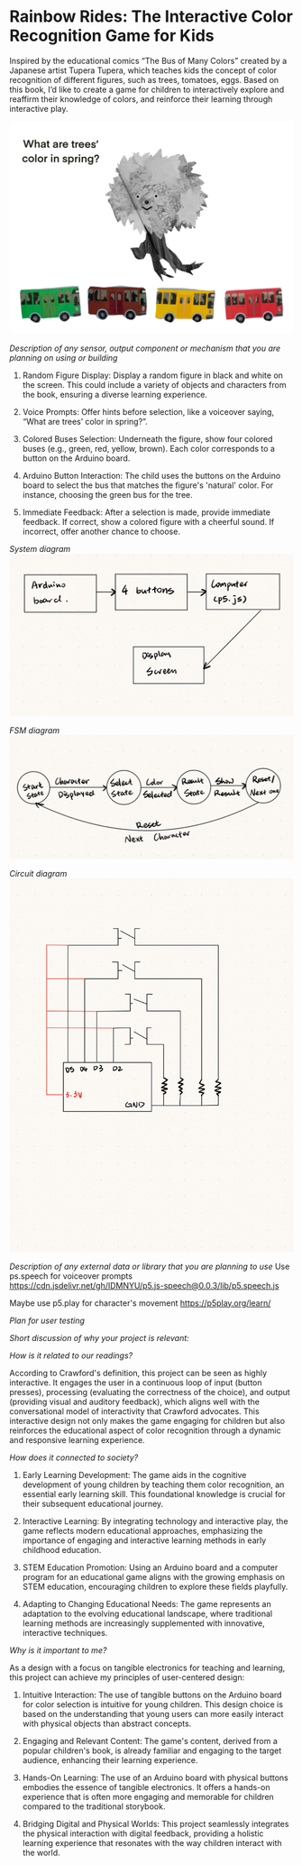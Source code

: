 # Rainbow Rides: The Interactive Color Recognition Game for Kids
Inspired by the educational comics “The Bus of Many Colors” created by a Japanese artist Tupera Tupera, which teaches kids the concept of color recognition of different figures, such as trees, tomatoes, eggs. Based on this book, I’d like to create a game for children to interactively explore and reaffirm their knowledge of colors, and reinforce their learning through interactive play.  

![screen display](./display.jpg)

*Description of any sensor, output component or mechanism that you are planning on using or building*  

1. Random Figure Display: Display a random figure in black and white on the screen.  This could include a variety of objects and characters from the book, ensuring a diverse learning experience.  

2. Voice Prompts: Offer hints before selection, like a voiceover saying, “What are trees’ color in spring?”.  

3. Colored Buses Selection: Underneath the figure, show four colored buses (e.g., green, red, yellow, brown). Each color corresponds to a button on the Arduino board.  

4. Arduino Button Interaction: The child uses the buttons on the Arduino board to select the bus that matches the figure's 'natural' color.  For instance, choosing the green bus for the tree.  

5. Immediate Feedback: After a selection is made, provide immediate feedback. If correct, show a colored figure with a cheerful sound. If incorrect, offer another chance to choose.

*System diagram*  
![screen display](./sd.jpg)  

*FSM diagram*
![screen display](./fsm.jpg)  

*Circuit diagram*
![screen display](./cd.jpg)  

*Description of any external data or library that you are planning to use* 
Use ps.speech for voiceover prompts  
https://cdn.jsdelivr.net/gh/IDMNYU/p5.js-speech@0.0.3/lib/p5.speech.js

Maybe use p5.play for character's movement
https://p5play.org/learn/

*Plan for user testing*

*Short discussion of why your project is relevant:*  

*How is it related to our readings?*  

According to Crawford's definition, this project can be seen as highly interactive. It engages the user in a continuous loop of input (button presses), processing (evaluating the correctness of the choice), and output (providing visual and auditory feedback), which aligns well with the conversational model of interactivity that Crawford advocates. This interactive design not only makes the game engaging for children but also reinforces the educational aspect of color recognition through a dynamic and responsive learning experience.

*How does it connected to society?*  

1. Early Learning Development: The game aids in the cognitive development of young children by teaching them color recognition, an essential early learning skill. This foundational knowledge is crucial for their subsequent educational journey.  

2. Interactive Learning: By integrating technology and interactive play, the game reflects modern educational approaches, emphasizing the importance of engaging and interactive learning methods in early childhood education.  

3. STEM Education Promotion: Using an Arduino board and a computer program for an educational game aligns with the growing emphasis on STEM education, encouraging children to explore these fields playfully.  

4. Adapting to Changing Educational Needs: The game represents an adaptation to the evolving educational landscape, where traditional learning methods are increasingly supplemented with innovative, interactive techniques.  

*Why is it important to me?*  

As a design with a focus on tangible electronics for teaching and learning, this project can achieve my principles of user-centered design: 

1. Intuitive Interaction: The use of tangible buttons on the Arduino board for color selection is intuitive for young children. This design choice is based on the understanding that young users can more easily interact with physical objects than abstract concepts.  

2. Engaging and Relevant Content: The game's content, derived from a popular children's book, is already familiar and engaging to the target audience, enhancing their learning experience.  

3. Hands-On Learning: The use of an Arduino board with physical buttons embodies the essence of tangible electronics. It offers a hands-on experience that is often more engaging and memorable for children compared to the traditional storybook.  

4. Bridging Digital and Physical Worlds: This project seamlessly integrates the physical interaction with digital feedback, providing a holistic learning experience that resonates with the way children interact with the world.